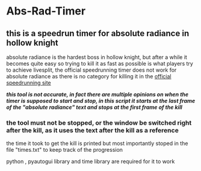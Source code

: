 # Abs-Rad-Timer
## this is a speedrun timer for absolute radiance in hollow knight

absolute radiance is the hardest boss in hollow knight, but after a while it becomes quite easy so trying to kill it as fast as possible is what players try to achieve
livesplit, the official speedrunning timer does not work for absolute radiance as there is no category for killing it in the [official speedrunning site](https://www.speedrun.com)

***this tool is not accurate, in fact there are multiple opinions on when the timer is supposed to start and stop, in this script it starts at the last frame of the "absolute radiance" text and stops at the first frame of the kill***
### the tool must not be stopped, or the window be switched right after the kill, as it uses the text after the kill as a reference

the time it took to get the kill is printed but most importantly stoped in the file "times.txt" to keep track of the progression

python , pyautogui library and time library are required for it to work
